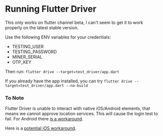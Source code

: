 # Running Flutter Driver

This only works on flutter channel beta, I can't seem to get it to work properly on the latest stable version. 

Use the following ENV variables for your credentials:
* TESTING_USER
* TESTING_PASSWORD
* MINER_SERIAL
* OTP_KEY

Then run: `flutter drive --target=test_driver/app.dart`

If you already have the app installed, you can try `flutter drive --target=test_driver/app.dart --no-build`

### To Note

Flutter Driver is unable to interact with native iOS/Android elements, that means we cannot approve location services. This will cause the login test to fail. For Android there [is a workaround](https://github.com/flutter/flutter/issues/12561).

Here is a [potential iOS workaround](https://github.com/flutter/flutter/issues/12561#issuecomment-589996014).
